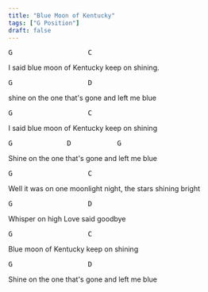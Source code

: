```yaml
---
title: "Blue Moon of Kentucky"
tags: ["G Position"]
draft: false
---
```


<pre class="nobackground">G                  C</pre> 
I said blue moon of Kentucky keep on shining.
<pre class="nobackground">G                  D</pre> 
shine on the one that's gone and left me blue 
<pre class="nobackground">G                  C</pre> 
I said blue moon of Kentucky keep on shining 
<pre class="nobackground">G             D           G</pre>  
Shine on the one that's gone and left me blue 
 
 
<pre class="nobackground">G                  C</pre>  
Well it was on one moonlight night, the stars shining bright 
<pre class="nobackground">G                  D</pre>
Whisper on high Love said goodbye 

 
<pre class="nobackground">G                  C</pre>   
Blue moon of Kentucky keep on shining 
 <pre class="nobackground">G                  D</pre>
Shine on the one that's gone and left me blue 
 
